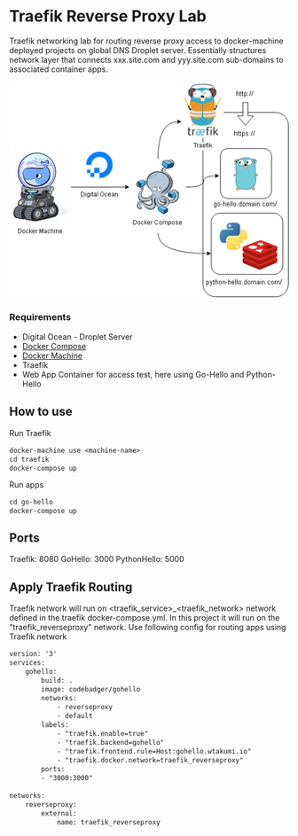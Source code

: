 # Traefik Reverse Proxy Lab

Traefik networking lab for routing reverse proxy access to docker-machine deployed projects on global DNS Droplet server. Essentially structures network layer that connects xxx.site.com and yyy.site.com sub-domains to associated container apps.


<p align="center">
  <img src="https://raw.githubusercontent.com/code-badger/reverse-proxy/master/diagram.png">
</p>


### Requirements
- Digital Ocean - Droplet Server
- [Docker Compose](https://docs.docker.com/compose/overview/)
- [Docker Machine](https://docs.docker.com/machine/overview/)
- Traefik
- Web App Container for access test, here using Go-Hello and Python-Hello

## How to use

Run Traefik
```
docker-machine use <machine-name>
cd traefik
docker-compose up
```

Run apps
```
cd go-hello
docker-compose up
```

## Ports

Traefik: 8080
GoHello: 3000
PythonHello: 5000

## Apply Traefik Routing

Traefik network will run on <traefik_service>_<traefik_network> network defined in the traefik docker-compose.yml. In this project it will run on the "traefik_reverseproxy" network.
Use following config for routing apps using Traefik network
```
version: '3'
services:
    gohello:
        build: .
        image: codebadger/gohello
        networks:
            - reverseproxy
            - default
        labels:
            - "traefik.enable=true"
            - "traefik.backend=gohello"
            - "traefik.frontend.rule=Host:gohello.wtakumi.io"
            - "traefik.docker.network=traefik_reverseproxy"
        ports:
        - "3000:3000"

networks:
    reverseproxy:
        external:
            name: traefik_reverseproxy
```
